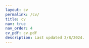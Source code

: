 ```yaml
---
layout: cv
permalink: /cv/
title: cv
nav: true
nav_order: 4
cv_pdf: cv.pdf
description: Last updated 2/8/2024.
---
```

